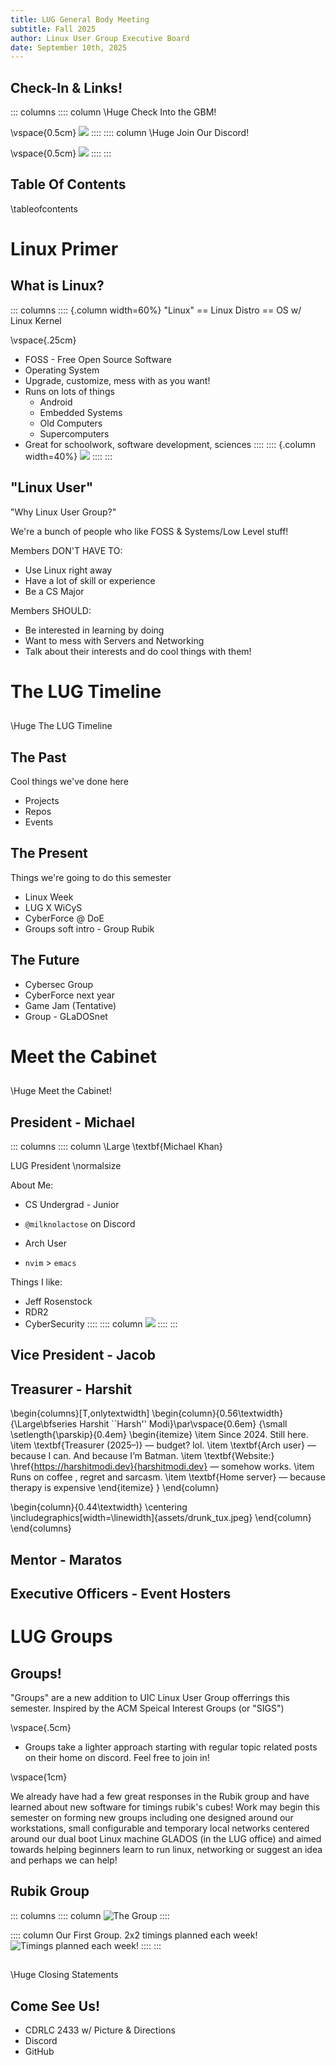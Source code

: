 ```yaml
---
title: LUG General Body Meeting 
subtitle: Fall 2025 
author: Linux User Group Executive Board
date: September 10th, 2025
---
```


## Check-In & Links!

::: columns
:::: column
\Huge Check Into the GBM!

\vspace{0.5cm}
![](assets/coe_qr.png)
::::
:::: column
\Huge Join Our Discord!

\vspace{0.5cm}
![](assets/lug-discord-qr.png)
::::
:::

## Table Of Contents
\tableofcontents

# Linux Primer

## What is Linux?
::: columns
:::: {.column width=60%}
"Linux" == Linux Distro == OS w/ Linux Kernel

\vspace{.25cm}

- FOSS - Free Open Source Software
- Operating System
- Upgrade, customize, mess with as you want!
- Runs on lots of things
  - Android
  - Embedded Systems
  - Old Computers
  - Supercomputers
- Great for schoolwork, software development, sciences
::::
:::: {.column width=40%}
![](assets/tux_white.svg)
::::
:::

## "Linux User"

"Why Linux User Group?"

We're a bunch of people who like FOSS & Systems/Low Level stuff!

Members DON'T HAVE TO:

- Use Linux right away
- Have a lot of skill or experience
- Be a CS Major

Members SHOULD:

- Be interested in learning by doing
- Want to mess with Servers and Networking
- Talk about their interests and do cool things with them!

# The LUG Timeline

##
\Huge The LUG Timeline

## The Past
Cool things we've done here
- Projects
- Repos
- Events

## The Present
Things we're going to do this semester
- Linux Week
- LUG X WiCyS
- CyberForce @ DoE
- Groups soft intro - Group Rubik

## The Future
- Cybersec Group
- CyberForce next year
- Game Jam (Tentative)
- Group - GLaDOSnet

# Meet the Cabinet

## 
\Huge Meet the Cabinet!

## President - Michael

::: columns
:::: column
\Large \textbf{Michael Khan}

LUG President
\normalsize

About Me:

- CS Undergrad - Junior

- `@milknolactose` on Discord

- Arch User

- `nvim` > `emacs`

Things I like:

  - Jeff Rosenstock
  - RDR2
  - CyberSecurity
::::
:::: column
![](assets/mike_pfp.png)
::::
:::

## Vice President - Jacob

## Treasurer - Harshit

\begin{columns}[T,onlytextwidth]
  \begin{column}{0.56\textwidth}
    {\Large\bfseries Harshit ``Harsh'' Modi}\par\vspace{0.6em}
    {\small
    \setlength{\parskip}{0.4em}
    \begin{itemize}
      \item Since 2024. Still here.
      \item \textbf{Treasurer (2025–)} — budget? lol.
      \item \textbf{Arch user} — because I can. And because I’m Batman.
      \item \textbf{Website:} \href{https://harshitmodi.dev}{harshitmodi.dev} — somehow works.
      \item Runs on coffee , regret and sarcasm.
      \item \textbf{Home server} — because therapy is expensive
    \end{itemize}
    }
  \end{column}

  \begin{column}{0.44\textwidth}
    \centering
    \includegraphics[width=\linewidth]{assets/drunk_tux.jpeg}
  \end{column}
\end{columns}


## Mentor - Maratos

## Executive Officers - Event Hosters

# LUG Groups

## Groups!

"Groups" are a new addition to UIC Linux User Group offerrings this semester. Inspired by the ACM Speical Interest Groups (or 
"SIGS")

\vspace{.5cm}

- Groups take a lighter approach starting with regular topic related posts on their home on discord. Feel free to join in!

\vspace{1cm}

We already have had a few great responses in the Rubik group and have learned about new software for timings rubik's cubes! Work may begin this semester on forming new groups including one designed around our workstations, small configurable and temporary local networks centered around our dual boot Linux machine GLADOS (in the LUG office) and aimed towards helping beginners learn to run linux, networking or suggest an idea and perhaps we can help!

## Rubik Group

::: columns
:::: column
  ![The Group](assets/Group.jpg)
::::

:::: column
Our First Group. 2x2 timings planned each week!
  ![Timings planned each week!](assets/ATiming.png)
::::
:::


## 
\Huge Closing Statements

## Come See Us!
- CDRLC 2433 w/ Picture & Directions
- Discord
- GitHub
